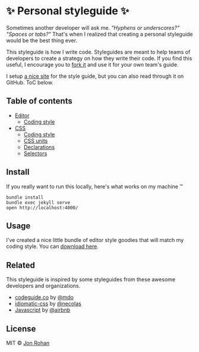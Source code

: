 # :sparkles: Personal styleguide :sparkles:

Sometimes another developer will ask me. *"Hyphens or underscores?"* *"Spaces or tabs?"* That's when I realized that creating a personal styleguide would be the best thing ever.

This styleguide is how I write code. Styleguides are meant to help teams of developers to create a strategy on how they write their code. If you find this useful, I encourage you to [fork it](https://github.com/jonrohan/styleguide) and use it for your own team's guide.

I setup [a nice site](http://jonrohan.codes/styleguide/) for the style guide, but you can also read through it on GitHub. ToC below.

## Table of contents

* [Editor](./editor/_drafts/README.md)
  * [Coding style](./editor/_drafts/coding-style.md)
* [CSS](./css/_drafts/README.md)
  * [Coding style](./css/_drafts/style.md)
  * [CSS units](./css/_drafts/units.md)
  * [Declarations](./css/_drafts/declarations.md)
  * [Selectors](./css/_drafts/selectors.md)

## Install

If you really want to run this locally, here's what works on my machine &trade;

```
bundle install
bundle exec jekyll serve
open http://localhost:4000/
```

## Usage

I've created a nice little bundle of editor style goodies that will match my coding style. You can [download here](https://github.com/jonrohan/styleguide/releases/download/v0.0.1/config.zip).

## Related

This styleguide is inspired by some styleguides from these awesome developers and organizations.

* [codeguide.co](http://codeguide.co/) by [@mdo](https://github.com/mdo)
* [idiomatic-css](https://github.com/necolas/idiomatic-css) by [@necolas](https://github.com/necolas)
* [Javascript](https://github.com/airbnb/javascript) by [@airbnb](https://github.com/airbnb)

## License

MIT &copy; [Jon Rohan](http://jonrohan.codes/)
